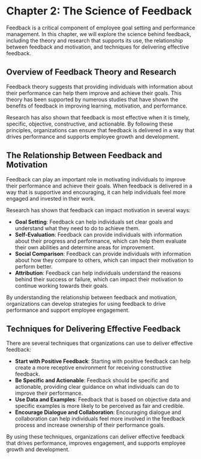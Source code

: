 Chapter 2: The Science of Feedback
==================================

Feedback is a critical component of employee goal setting and performance management. In this chapter, we will explore the science behind feedback, including the theory and research that supports its use, the relationship between feedback and motivation, and techniques for delivering effective feedback.

Overview of Feedback Theory and Research
----------------------------------------

Feedback theory suggests that providing individuals with information about their performance can help them improve and achieve their goals. This theory has been supported by numerous studies that have shown the benefits of feedback in improving learning, motivation, and performance.

Research has also shown that feedback is most effective when it is timely, specific, objective, constructive, and actionable. By following these principles, organizations can ensure that feedback is delivered in a way that drives performance and supports employee growth and development.

The Relationship Between Feedback and Motivation
------------------------------------------------

Feedback can play an important role in motivating individuals to improve their performance and achieve their goals. When feedback is delivered in a way that is supportive and encouraging, it can help individuals feel more engaged and invested in their work.

Research has shown that feedback can impact motivation in several ways:

* **Goal Setting**: Feedback can help individuals set clear goals and understand what they need to do to achieve them.
* **Self-Evaluation**: Feedback can provide individuals with information about their progress and performance, which can help them evaluate their own abilities and determine areas for improvement.
* **Social Comparison**: Feedback can provide individuals with information about how they compare to others, which can impact their motivation to perform better.
* **Attribution**: Feedback can help individuals understand the reasons behind their success or failure, which can impact their motivation to continue working towards their goals.

By understanding the relationship between feedback and motivation, organizations can develop strategies for using feedback to drive performance and support employee engagement.

Techniques for Delivering Effective Feedback
--------------------------------------------

There are several techniques that organizations can use to deliver effective feedback:

* **Start with Positive Feedback**: Starting with positive feedback can help create a more receptive environment for receiving constructive feedback.
* **Be Specific and Actionable**: Feedback should be specific and actionable, providing clear guidance on what individuals can do to improve their performance.
* **Use Data and Examples**: Feedback that is based on objective data and specific examples is more likely to be perceived as fair and credible.
* **Encourage Dialogue and Collaboration**: Encouraging dialogue and collaboration can help individuals feel more involved in the feedback process and increase ownership of their performance goals.

By using these techniques, organizations can deliver effective feedback that drives performance, improves engagement, and supports employee growth and development.
